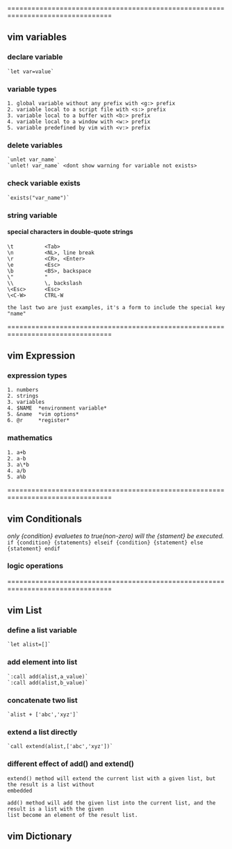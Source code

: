 

================================================================================
## vim variables ##

### declare variable ###

	`let var=value`


### variable types ###
	1. global variable without any prefix with <g:> prefix
	2. variable local to a script file with <s:> prefix 
	3. variable local to a buffer with <b:> prefix
	4. variable local to a window with <w:> prefix
	5. variable predefined by vim with <v:> prefix


### delete variables ###

	`unlet var_name`
	`unlet! var_name` <dont show warning for variable not exists>


### check variable exists ###
	
	`exists("var_name")`


### string variable ###


#### special characters in double-quote strings ####


	\t			<Tab>
	\n			<NL>, line break
	\r			<CR>, <Enter>
	\e			<Esc>
	\b			<BS>, backspace
	\"			"
	\\			\, backslash
	\<Esc>		<Esc>
	\<C-W>		CTRL-W
	
	the last two are just examples, it's a form to include the special key "name"

================================================================================
## vim Expression ##


### expression types ###
	1. numbers
	2. strings
	3. variables
	4. $NAME  *environment variable*
	5. &name  *vim options*
	6. @r	  *register*


### mathematics ###
	1. a+b
	2. a-b
	3. a\*b
	4. a/b
	5. a%b

================================================================================
## vim Conditionals ##

*only {condition} evaluetes to true(non-zero) will the {stament} be executed.*
	```
	if {condition}
		{statements}
	elseif {condition}
		{statement}
	else
		{statement}
	endif
	```


### logic operations ###





================================================================================
## vim List ##

### define a list variable ###

	`let alist=[]`


### add element into list ###

	`:call add(alist,a_value)`	
	`:call add(alist,b_value)`	

### concatenate two list  ###

	`alist + ['abc','xyz']`

### extend a list directly ###
	`call extend(alist,['abc','xyz'])`

### different effect of add() and extend() ###
	extend() method will extend the current list with a given list, but the result is a list without
	embedded

	add() method will add the given list into the current list, and the result is a list with the given
	list become an element of the result list.



## vim Dictionary ##
